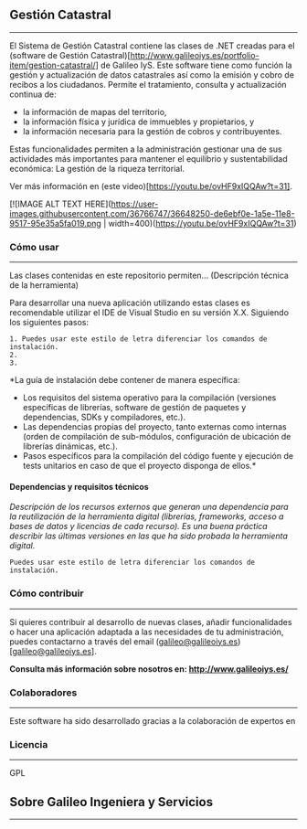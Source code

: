 ## Gestión Catastral
---
El Sistema de Gestión Catastral contiene las clases de .NET creadas para el (software de Gestión Catastral)[http://www.galileoiys.es/portfolio-item/gestion-catastral/] de Galileo IyS. Este software tiene como función la gestión y actualización de datos catastrales así como la emisión y cobro de recibos a los ciudadanos. Permite el tratamiento, consulta y actualización continua de: 
* la información de mapas del territorio,
* la información física y jurídica de immuebles y propietarios, y 
* la información necesaria para la gestión de cobros y contribuyentes.   

Estas funcionalidades permiten a la administración gestionar una de sus actividades más importantes para mantener el equilibrio y sustentabilidad económica: La gestión de la riqueza territorial.

Ver más información en (este video)[https://youtu.be/ovHF9xIQQAw?t=31].

[![IMAGE ALT TEXT HERE](https://user-images.githubusercontent.com/36766747/36648250-de6ebf0e-1a5e-11e8-9517-95e35a5fa019.png | width=400)(https://youtu.be/ovHF9xIQQAw?t=31)

### Cómo usar
---
Las clases contenidas en este repositorio permiten... (Descripción técnica de la herramienta)

Para desarrollar una nueva aplicación utilizando estas clases es recomendable utilizar el IDE de Visual Studio en su versión X.X. Siguiendo los siguientes pasos:

    1. Puedes usar este estilo de letra diferenciar los comandos de instalación.
    2. 
    3. 

*La guía de instalación debe contener de manera específica:
- Los requisitos del sistema operativo para la compilación (versiones específicas de librerías, software de gestión de paquetes y dependencias, SDKs y compiladores, etc.).
- Las dependencias propias del proyecto, tanto externas como internas (orden de compilación de sub-módulos, configuración de ubicación de librerías dinámicas, etc.).
- Pasos específicos para la compilación del código fuente y ejecución de tests unitarios en caso de que el proyecto disponga de ellos.*

#### Dependencias y requisitos técnicos
*Descripción de los recursos externos que generan una dependencia para la reutilización de la herramienta digital (librerías, frameworks, acceso a bases de datos y licencias de cada recurso). Es una buena práctica describir las últimas versiones en las que ha sido probada la herramienta digital.*

    Puedes usar este estilo de letra diferenciar los comandos de instalación.

### Cómo contribuir
---
Si quieres contribuir al desarrollo de nuevas clases, añadir funcionalidades o hacer una aplicación adaptada a las necesidades de tu administración, puedes contactarno a través del email (galileo@galileoiys.es)[galileo@galileoiys.es].

**Consulta más información sobre nosotros en: http://www.galileoiys.es/**

### Colaboradores
---
Este software ha sido desarrollado gracias a la colaboración de expertos en 

### Licencia 
---
GPL

## Sobre Galileo Ingeniera y Servicios 
---

